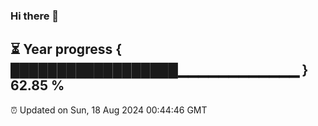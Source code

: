 ### Hi there 👋
⏳ Year progress { ██████████████████▁▁▁▁▁▁▁▁▁▁▁▁ } 62.85 %
---
⏰ Updated on Sun, 18 Aug 2024 00:44:46 GMT


